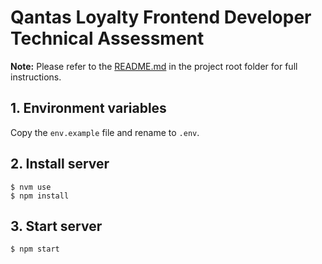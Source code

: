 # Qantas Loyalty Frontend Developer Technical Assessment

**Note:** Please refer to the [README.md](../README.md) in the project root folder for full instructions.

## 1. Environment variables

Copy the `env.example` file and rename to `.env`.

## 2. Install server

```
$ nvm use
$ npm install
```

## 3. Start server

```
$ npm start
```

